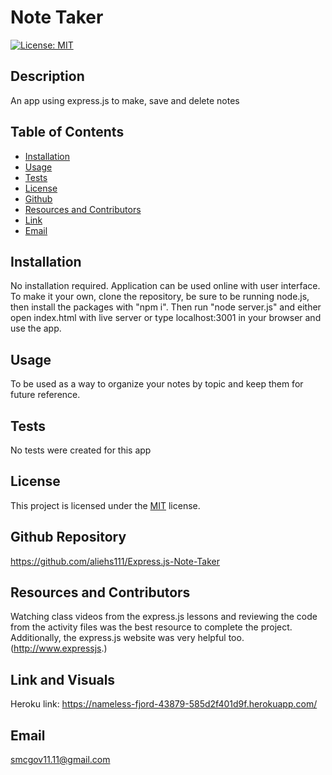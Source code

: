 # Note Taker
  [![License: MIT](https://img.shields.io/badge/License-MIT-yellow.svg)](https://opensource.org/licenses/MIT)
  ## Description
  An app using express.js to make, save and delete notes 
  ## Table of Contents
  * [Installation](#installation)
  * [Usage](#usage)
  * [Tests](#tests)
  * [License](#license)
  * [Github](#github)
  * [Resources and Contributors](#resources-and-contributors)
  * [Link](#link)
  * [Email](#email)
  
 ## Installation
 No installation required.  Application can be used online with user interface.  To make it your own, clone the repository, be sure to be running node.js, then install the packages with "npm i".  Then run "node server.js" and either open index.html with live server or type localhost:3001 in your browser and use the app.  
 ## Usage
 To be used as a way to organize your notes by topic and keep them for future reference.
 ## Tests
 No tests were created for this app
 ## License
 This project is licensed under the [MIT](https://opensource.org/licenses/MIT) license.
 ## Github Repository
 https://github.com/aliehs111/Express.js-Note-Taker
 ## Resources and Contributors
 Watching class videos from the express.js lessons and reviewing the code from the activity files was the best resource to complete the project.  Additionally, the express.js website was very helpful too.  (http://www.expressjs.)
 ## Link and Visuals
 Heroku link: https://nameless-fjord-43879-585d2f401d9f.herokuapp.com/
 
 ## Email
 smcgov11.11@gmail.com
    
  